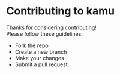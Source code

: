 # Contributing to kamu

Thanks for considering contributing!  
Please follow these guidelines:
- Fork the repo
- Create a new branch
- Make your changes
- Submit a pull request
